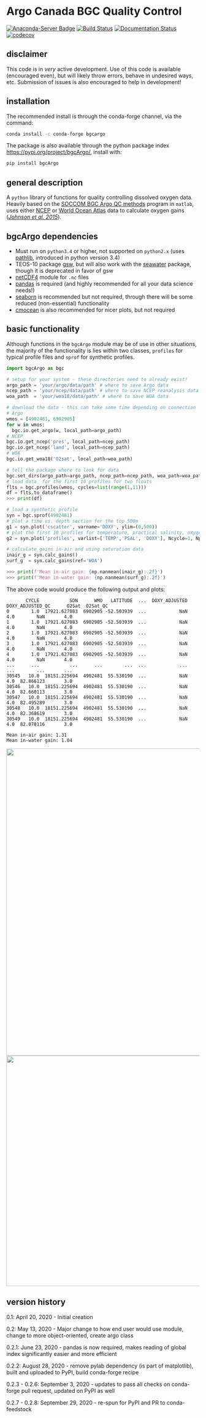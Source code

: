 # Argo Canada BGC Quality Control

[![Anaconda-Server Badge](https://anaconda.org/conda-forge/bgcargo/badges/installer/conda.svg)](https://anaconda.org/conda-forge/bgcargo) 
[![Build Status](https://travis-ci.com/ArgoCanada/bgcArgo.svg?branch=master)](https://travis-ci.com/ArgoCanada/bgcArgo) 
[![Documentation Status](https://readthedocs.org/projects/bgcargo/badge/?version=latest)](https://bgcargo.readthedocs.io/en/latest/?badge=latest)
[![codecov](https://codecov.io/gh/ArgoCanada/bgcArgo/branch/master/graph/badge.svg)](https://codecov.io/gh/ArgoCanada/bgcArgo)

## disclaimer

This code is in _very_ active development. Use of this code is available (encouraged even), but will likely throw errors, behave in undesired ways, etc. Submission of issues is also encouraged to help in development!

## installation

The recommended install is through the conda-forge channel, via the command:

```bash
conda install -c conda-forge bgcargo
```

The package is also available through the python package index <https://pypi.org/project/bgcArgo/>, install with:

```bash
pip install bgcArgo
```

## general description

A `python` library of functions for quality controlling dissolved oxygen data.
Heavily based on the [SOCCOM BGC Argo QC methods](https://github.com/SOCCOM-BGCArgo/ARGO_PROCESSING)
program in `matlab`, uses either
[NCEP](https://psl.noaa.gov/data/gridded/data.ncep.reanalysis.html)
or [World Ocean Atlas](https://www.nodc.noaa.gov/OC5/woa18/) data to
calculate oxygen gains
([*Johnson et al. 2015*](https://doi.org/10.1175/JTECH-D-15-0101.1)).

## bgcArgo dependencies

- Must run on `python3.4` or higher, not supported on `python2.x` (uses [pathlib](https://docs.python.org/3/library/pathlib.html), introduced in python version 3.4)
- TEOS-10 package [gsw](https://teos-10.github.io/GSW-Python/), but will also work with the [seawater](https://pypi.org/project/seawater/) package, though it is deprecated in favor of gsw
- [netCDF4](https://pypi.org/project/netCDF4/) module for `.nc` files
- [pandas](https://pandas.pydata.org/) is required (and highly recommended for all your data science needs!)
- [seaborn](https://seaborn.pydata.org/) is recommended but not required, through there will be some reduced (non-essential) functionality
- [cmocean](https://matplotlib.org/cmocean/) is also recommended for nicer plots, but not required

## basic functionality

Although functions in the `bgcArgo` module may be of use in other situations, the majority of the functionality is lies within two classes, `profiles` for typical profile files and `sprof` for synthetic profiles.

```python
import bgcArgo as bgc

# setup for your system - these directories need to already exist!
argo_path = 'your/argo/data/path' # where to save Argo data
ncep_path = 'your/ncep/data/path' # where to save NCEP reanalysis data
woa_path  = 'your/woa18/data/path' # where to save WOA data

# download the data - this can take some time depending on connection
# Argo
wmos = [4902481, 6902905]
for w in wmos:
  bgc.io.get_argo(w, local_path=argo_path)
# NCEP
bgc.io.get_ncep('pres', local_path=ncep_path)
bgc.io.get_ncep('land', local_path=ncep_path)
# WOA
bgc.io.get_woa18('O2sat', local_path=woa_path)

# tell the package where to look for data
bgc.set_dirs(argo_path=argo_path, ncep_path=ncep_path, woa_path=woa_path)
# load data  for the first 10 profiles for two floats
flts = bgc.profiles(wmos, cycles=list(range(1,11)))
df = flts.to_dataframe()
>>> print(df)

# load a synthetic profile
syn = bgc.sprof(4902481)
# plot a time vs. depth section for the top 500m
g1 = syn.plot('cscatter', varname='DOXY', ylim=(0,500))
# plot the first 10 profiles for temperature, practical salinity, oxygen
g2 = syn.plot('profiles', varlist=['TEMP','PSAL', 'DOXY'], Ncycle=1, Nprof=10, ylim=(0,500))

# calculate gains in-air and using saturation data
inair_g = syn.calc_gains()
surf_g  = syn.calc_gains(ref='WOA')

>>> print(f'Mean in-air gain: {np.nanmean(inair_g):.2f}')
>>> print(f'Mean in-water gain: {np.nanmean(surf_g):.2f}')
```

The above code would produce the following output and plots:

```text
       CYCLE           SDN      WMO   LATITUDE  ...  DOXY_ADJUSTED  DOXY_ADJUSTED_QC      O2Sat  O2Sat_QC
0        1.0  17921.627083  6902905 -52.503939  ...            NaN               4.0        NaN       4.0
1        1.0  17921.627083  6902905 -52.503939  ...            NaN               4.0        NaN       4.0
2        1.0  17921.627083  6902905 -52.503939  ...            NaN               4.0        NaN       4.0
3        1.0  17921.627083  6902905 -52.503939  ...            NaN               4.0        NaN       4.0
4        1.0  17921.627083  6902905 -52.503939  ...            NaN               4.0        NaN       4.0
...      ...           ...      ...        ...  ...            ...               ...        ...       ...
30545   10.0  18151.225694  4902481  55.530190  ...            NaN               4.0  82.866123       3.0
30546   10.0  18151.225694  4902481  55.530190  ...            NaN               4.0  82.660113       3.0
30547   10.0  18151.225694  4902481  55.530190  ...            NaN               4.0  82.495289       3.0
30548   10.0  18151.225694  4902481  55.530190  ...            NaN               4.0  82.368619       3.0
30549   10.0  18151.225694  4902481  55.530190  ...            NaN               4.0  82.078116       3.0

Mean in-air gain: 1.31
Mean in-water gain: 1.04
```

<img src="https://raw.githubusercontent.com/ArgoCanada/bgcArgo/master/figures/example_1.png" width="800">
<img src="https://raw.githubusercontent.com/ArgoCanada/bgcArgo/master/figures/example_2.png" width="600">

## version history

0.1: April 20, 2020 - Initial creation

0.2: May 13, 2020 - Major change to how end user would use module, change to more object-oriented, create argo class

0.2.1: June 23, 2020 - pandas is now required, makes reading of global index significantly easier and more efficient

0.2.2: August 28, 2020 - remove pylab dependency (is part of matplotlib), built and uploaded to PyPI, build conda-forge recipe

0.2.3 - 0.2.6: September 3, 2020 - updates to pass all checks on conda-forge pull request, updated on PyPI as well

0.2.7 - 0.2.8: September 29, 2020 - re-spun for PyPI and PR to conda-feedstock
